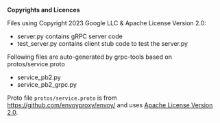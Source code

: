 
__Copyrights and Licences__

Files using Copyright 2023 Google LLC & Apache License Version 2.0:
* server.py contains gRPC server code
* test_server.py contains client stub code to test the server.py

Following files are auto-generated by grpc-tools based on protos/service.proto
* service_pb2.py
* service_pb2_grpc.py

Proto file `protos/service.proto` is from https://github.com/envoyproxy/envoy/
and uses [Apache License Version 2.0](https://github.com/envoyproxy/envoy/blob/main/LICENSE).

